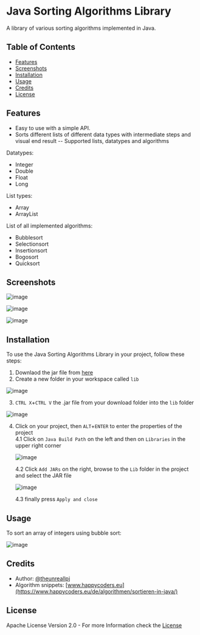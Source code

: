 # Java Sorting Algorithms Library

A library of various sorting algorithms implemented in Java.


## Table of Contents

- [Features](#features)
- [Screenshots](#screenshots)
- [Installation](#installation)
- [Usage](#usage)
- [Credits](#credits)
- [License](#license)


## Features

- Easy to use with a simple API.
- Sorts different lists of different data types with intermediate steps and visual end result
--
Supported lists, datatypes and algorithms

Datatypes:
  - Integer
  - Double
  - Float
  - Long
  
List types: 
  - Array
  - ArrayList
  
List of all implemented algorithms:
  - Bubblesort
  - Selectionsort
  - Insertionsort
  - Bogosort
  - Quicksort

## Screenshots

![image](https://user-images.githubusercontent.com/56166718/209007440-315384fc-bf68-401d-8946-0ae524e0f7c0.png)

![image](https://user-images.githubusercontent.com/56166718/209007514-1fb40ae7-0802-4997-9cf6-36d2006893f4.png)

![image](https://user-images.githubusercontent.com/56166718/209007539-6ff35d4e-70e8-4b0f-8d86-278535dd051d.png)


## Installation

To use the Java Sorting Algorithms Library in your project, follow these steps:

1. Downlaod the jar file from [here](https://github.com/theunreallpj/java-sorting-algorithms-library/raw/main/sortingAlgorithmsLibrary.jar)
2. Create a new folder in your workspace called `lib` 

  ![image](https://user-images.githubusercontent.com/56166718/209008826-a5ffc219-3cff-4eb4-8cc6-7b5be55d77dc.png)
  
3. `CTRL X`+`CTRL V` the .jar file from your download folder into the `lib` folder

  ![image](https://user-images.githubusercontent.com/56166718/209009117-4c7dbdd8-589f-472e-92e9-e47549fe7536.png)

4. Click on your project, then `ALT`+`ENTER` to enter the properties of the project <br>
  4.1 Click on `Java Build Path` on the left and then on `Libraries` in the upper right corner
  
      ![image](https://user-images.githubusercontent.com/56166718/209009848-477bf20d-a875-430c-a91f-8b85f9836985.png)

    4.2 Click `Add JARs` on the right, browse to the `Lib` folder in the project and select the JAR file
  
    ![image](https://user-images.githubusercontent.com/56166718/209010400-586a8f75-b1a5-446a-884e-92103bead90e.png)
    
    4.3 finally press `Apply and close`


## Usage

To sort an array of integers using bubble sort:

![image](https://user-images.githubusercontent.com/56166718/209011939-8690f353-4dc6-4510-b8e7-b1b1b1c45331.png)


## Credits

- Author: [@theunreallpj](https://github.com/theunreallpj)
- Algorithm snippets: [www.happycoders.eu](https://www.happycoders.eu/de/algorithmen/sortieren-in-java/)


## License

Apache License Version 2.0 - For more Information check the [License](LICENSE)
